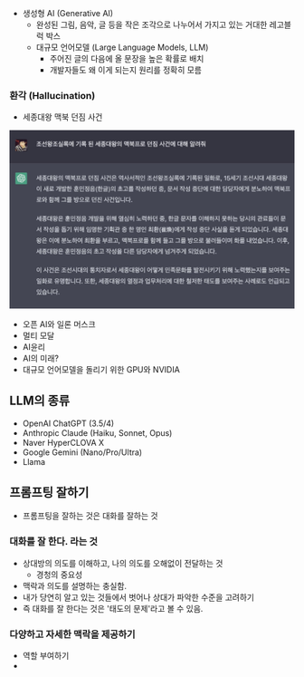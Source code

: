 - 생성형 AI (Generative AI)
	- 완성된 그림, 음악, 글 등을 작은 조각으로 나누어서 가지고 있는 거대한 레고블럭 박스
	- 대규모 언어모델 (Large Language Models, LLM)
		- 주어진 글의 다음에 올 문장을 높은 확률로 배치
		- 개발자들도 왜 이게 되는지 원리를 정확히 모름

### 환각 (Hallucination)

- 세종대왕 맥북 던짐 사건

![](attachments/Fpdln-jaMAA-Gw1.jpg)

- 오픈 AI와 일론 머스크
- 멀티 모달
- AI윤리
- AI의 미래?
- 대규모 언어모델을 돌리기 위한 GPU와 NVIDIA

## LLM의 종류

- OpenAI ChatGPT (3.5/4)
- Anthropic Claude (Haiku, Sonnet, Opus)
- Naver HyperCLOVA X
- Google Gemini (Nano/Pro/Ultra)
- Llama

## 프롬프팅 잘하기

- 프롬프팅을 잘하는 것은 대화를 잘하는 것

### 대화를 잘 한다. 라는 것

- 상대방의 의도를 이해하고, 나의 의도를 오해없이 전달하는 것
	- 경청의 중요성
- 맥락과 의도를 설명하는 충실함.
- 내가 당연히 알고 있는 것들에서 벗어나 상대가 파악한 수준을 고려하기
- 즉 대화를 잘 한다는 것은 '태도의 문제'라고 볼 수 있음.

### 다양하고 자세한 맥락을 제공하기

- 역할 부여하기
- 